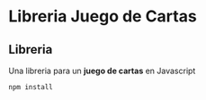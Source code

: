 # Libreria Juego de Cartas

## Libreria

Una libreria para un **juego de cartas** en Javascript

```
npm install
```


